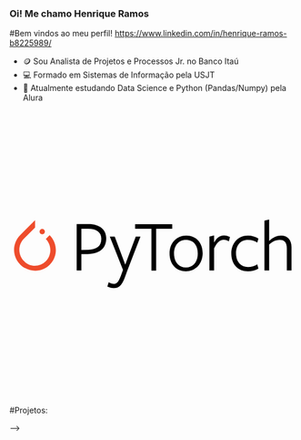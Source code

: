 ### Oi! Me chamo Henrique Ramos


#Bem vindos ao meu perfil!
https://www.linkedin.com/in/henrique-ramos-b8225989/

- 🪙 Sou Analista de Projetos e Processos Jr. no Banco Itaú
- 💻 Formado em Sistemas de Informação pela USJT
- 🌱 Atualmente estudando Data Science e Python (Pandas/Numpy) pela Alura


 <svg viewBox="0 0 128 128">
<path fill="#EE4C2C" d="M17.9 55.7l-1.7 1.7c2.7 2.7 2.7 7.2 0 9.9S9 70 6.4 67.2c-2.7-2.7-2.7-7.2 0-9.9l4.4-4.4.6-.6V49l-6.6 6.6c-3.7 3.7-3.7 9.6 0 13.2s9.6 3.7 13.2 0c3.6-3.6 3.6-9.4-.1-13.1z"></path><circle fill="#EE4C2C" cx="14.6" cy="54.1" r="1.2"></circle><path d="M34.9 64.1h-2.8v7.3H30V50.7h5.2c5.4 0 8 2.7 8 6.4 0 4.6-3.2 7-8.3 7zm.2-11.3h-3v9.5l2.9-.1c3.9-.1 6-1.6 6-4.8.1-3-2.1-4.6-5.9-4.6zM52.7 71.3l-1.2 3.3c-1.4 3.7-2.8 4.7-4.9 4.7-1.1 0-2-.3-2.9-.7l.6-1.9c.7.4 1.5.7 2.3.7 1.1 0 2-.6 3.1-3.5l1-2.7-5.9-14.9H47l4.7 12.5 4.7-12.5h2.1l-5.8 15z"></path><path d="M65.5 52.8v18.7h-2.1V52.8h-7.3v-2h16.6v2h-7.2zM78.8 71.8c-4.2 0-7.3-3.1-7.3-7.9s3.2-8 7.5-8 7.3 3.1 7.3 7.9c-.1 4.8-3.3 8-7.5 8zm0-14c-3.2 0-5.3 2.5-5.3 6.1 0 3.7 2.1 6.2 5.3 6.2s5.3-2.5 5.3-6.1c.1-3.8-2-6.2-5.3-6.2zM91.4 71.4h-2.1V56.3l2.1-.5V59c1-1.9 2.4-3.2 4.4-3.2 1 0 1.9.3 2.7.7l-.5 1.9c-.7-.4-1.5-.7-2.3-.7-1.6 0-3.1 1.2-4.3 3.9v9.8zM106.5 71.8c-4.6 0-7.4-3.3-7.4-7.9 0-4.7 3.1-8 7.4-8 1.8 0 3.4.5 4.7 1.3l-.5 1.8c-1.1-.8-2.6-1.2-4.2-1.2-3.3 0-5.3 2.4-5.3 6 0 3.7 2.1 6.1 5.3 6.1 1.5 0 3.1-.5 4.2-1.2l.5 1.9c-1.3.7-2.9 1.2-4.7 1.2zM123.9 71.4v-9.8c0-2.7-1.1-3.8-3.2-3.8-1.8 0-3.4.9-4.7 2.1v11.5h-2.1V49.2l2.1-.5v9.6c1.6-1.6 3.6-2.4 5.3-2.4 2.9 0 4.7 1.9 4.7 5.2v10.3h-2.1z"></path>
            </svg>
          

#Projetos:



-->

